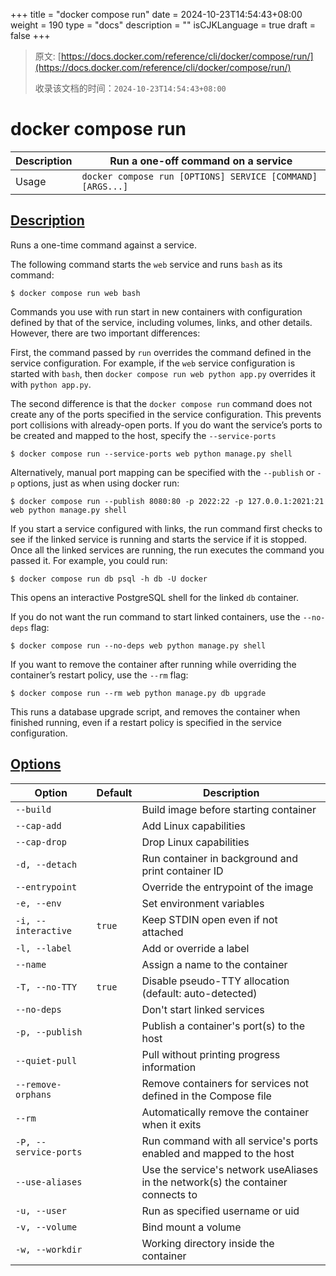 +++
title = "docker compose run"
date = 2024-10-23T14:54:43+08:00
weight = 190
type = "docs"
description = ""
isCJKLanguage = true
draft = false
+++

> 原文: [https://docs.docker.com/reference/cli/docker/compose/run/](https://docs.docker.com/reference/cli/docker/compose/run/)
>
> 收录该文档的时间：`2024-10-23T14:54:43+08:00`

# docker compose run

| Description | Run a one-off command on a service                         |
| :---------- | ---------------------------------------------------------- |
| Usage       | `docker compose run [OPTIONS] SERVICE [COMMAND] [ARGS...]` |

## [Description](https://docs.docker.com/reference/cli/docker/compose/run/#description)

Runs a one-time command against a service.

The following command starts the `web` service and runs `bash` as its command:



```console
$ docker compose run web bash
```

Commands you use with run start in new containers with configuration defined by that of the service, including volumes, links, and other details. However, there are two important differences:

First, the command passed by `run` overrides the command defined in the service configuration. For example, if the `web` service configuration is started with `bash`, then `docker compose run web python app.py` overrides it with `python app.py`.

The second difference is that the `docker compose run` command does not create any of the ports specified in the service configuration. This prevents port collisions with already-open ports. If you do want the service’s ports to be created and mapped to the host, specify the `--service-ports`



```console
$ docker compose run --service-ports web python manage.py shell
```

Alternatively, manual port mapping can be specified with the `--publish` or `-p` options, just as when using docker run:



```console
$ docker compose run --publish 8080:80 -p 2022:22 -p 127.0.0.1:2021:21 web python manage.py shell
```

If you start a service configured with links, the run command first checks to see if the linked service is running and starts the service if it is stopped. Once all the linked services are running, the run executes the command you passed it. For example, you could run:



```console
$ docker compose run db psql -h db -U docker
```

This opens an interactive PostgreSQL shell for the linked `db` container.

If you do not want the run command to start linked containers, use the `--no-deps` flag:



```console
$ docker compose run --no-deps web python manage.py shell
```

If you want to remove the container after running while overriding the container’s restart policy, use the `--rm` flag:



```console
$ docker compose run --rm web python manage.py db upgrade
```

This runs a database upgrade script, and removes the container when finished running, even if a restart policy is specified in the service configuration.

## [Options](https://docs.docker.com/reference/cli/docker/compose/run/#options)

| Option                | Default | Description                                                  |
| --------------------- | ------- | ------------------------------------------------------------ |
| `--build`             |         | Build image before starting container                        |
| `--cap-add`           |         | Add Linux capabilities                                       |
| `--cap-drop`          |         | Drop Linux capabilities                                      |
| `-d, --detach`        |         | Run container in background and print container ID           |
| `--entrypoint`        |         | Override the entrypoint of the image                         |
| `-e, --env`           |         | Set environment variables                                    |
| `-i, --interactive`   | `true`  | Keep STDIN open even if not attached                         |
| `-l, --label`         |         | Add or override a label                                      |
| `--name`              |         | Assign a name to the container                               |
| `-T, --no-TTY`        | `true`  | Disable pseudo-TTY allocation (default: auto-detected)       |
| `--no-deps`           |         | Don't start linked services                                  |
| `-p, --publish`       |         | Publish a container's port(s) to the host                    |
| `--quiet-pull`        |         | Pull without printing progress information                   |
| `--remove-orphans`    |         | Remove containers for services not defined in the Compose file |
| `--rm`                |         | Automatically remove the container when it exits             |
| `-P, --service-ports` |         | Run command with all service's ports enabled and mapped to the host |
| `--use-aliases`       |         | Use the service's network useAliases in the network(s) the container connects to |
| `-u, --user`          |         | Run as specified username or uid                             |
| `-v, --volume`        |         | Bind mount a volume                                          |
| `-w, --workdir`       |         | Working directory inside the container                       |
